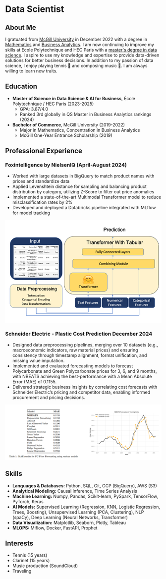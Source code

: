 # Data Scientist

**About Me**
------------

I gratuated from [McGill University](https://www.mcgill.ca/desautels/about/about-desautels/rankings) in December 2022 with a degree in [Mathematics](https://www.mcgill.ca/study/2024-2025/faculties/desautels/undergraduate/programs/bachelor-commerce-bcom-major-mathematics-and-statistics-management) and [Business Analytics](https://www.mcgill.ca/study/2024-2025/faculties/desautels/undergraduate/programs/bachelor-commerce-bcom-concentration-business-analytics). I am now continuing to improve my skills at Ecole Polytechnique and HEC Paris with a [master's degree in data science](https://programmes.polytechnique.edu/en/master/programs/data-science-for-business-joint-degree-with-hec). I aspire to use my knowledge and expertise to provide data-driven solutions for better business decisions. In addition to my passion of data science, I enjoy playing tennis 🎾 and composing music 🎵. I am always willing to learn new traits.

**Education**
------------

* **Master of Science in Data Science & AI for Business**, École Polytechnique / HEC Paris (2023-2025)
	+ GPA: 3.87/4.0
	+ Ranked 3rd globally in QS Master in Business Analytics rankings (2024)
* **Bachelor of Commerce**, McGill University (2019-2022)
	+ Major in Mathematics, Concentration in Business Analytics
	+ McGill One-Year Entrance Scholarship (2019)

**Professional Experience**
-------------------------

### Foxintelligence by NielsenIQ (April-August 2024)


* Worked with large datasets in BigQuery to match product names with prices and standardize data
* Applied Levenshtein distance for sampling and balancing product distribution by category, utilizing Z-Score to filter out price anomalies
* Implemented a state-of-the-art Multimodal Transformer model to reduce misclassification rates by 2%
* Developed and deployed a Databricks pipeline integrated with MLflow for model tracking

![Multimodal Transformer](docs/multimodal_transformer.png)

### Schneider Electric - Plastic Cost Prediction	December 2024 

* Designed data preprocessing pipelines, merging over 10 datasets (e.g., macroeconomic indicators, raw material prices) and ensuring consistency through timestamp alignment, format unification, and missing value imputation.
* Implemented and evaluated forecasting models to forecast Polycarbonate and Green Polycarbonate prices for 3, 6, and 9 months, with NBEATS achieving the best-performance with a Mean Absolute Error (MAE) of 0.1155.
* Delivered strategic business insights by correlating cost forecasts with Schneider Electric’s pricing and competitor data, enabling informed procurement and pricing decisions.

![PolyCarbonate Price Forecasting](docs/schneider_electric_pc_price_forecasting.png)

**Skills**
------------------------------
- **Languages & Databases:** Python, SQL, Git, GCP (BigQuery), AWS (S3)
- **Analytical Modeling:** Causal Inference, Time Series Analysis
- **Machine Learning:** Numpy, Pandas, Scikit-learn, PySpark, TensorFlow, PyTorch, Keras 
- **AI Models:** Supervised Learning (Regression, KNN, Logistic Regression, Trees, Boosting), Unsupervised Learning (PCA, Clustering), NLP (spaCy), Deep Learning (Neural Networks, Transformer)
- **Data Visualization:** Matplotlib, Seaborn, Plotly, Tableau
- **MLOPS:** Mlflow, Docker, FastAPI, Prophet

**Interests**
------------------------------

* Tennis (15 years)
* Clarinet (15 years)
* Music production (SoundCloud)
* Traveling
